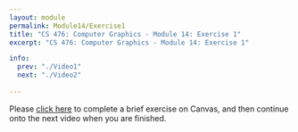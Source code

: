 ```yaml
---
layout: module
permalink: Module14/Exercise1
title: "CS 476: Computer Graphics - Module 14: Exercise 1"
excerpt: "CS 476: Computer Graphics - Module 14: Exercise 1"

info:
  prev: "./Video1"
  next: "./Video2"
  
---
```


Please <a href = "https://ursinus.instructure.com/courses/10834/quizzes/11431/take" target="_blank">click here</a> to complete a brief exercise on Canvas, and then continue onto the next video when you are finished.
